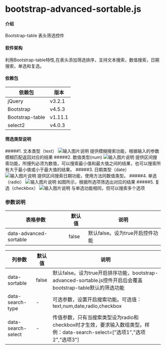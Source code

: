 # bootstrap-advanced-sortable.js

#### 介绍
Bootstrap-table 表头筛选控件

#### 软件架构
利用Bootstrap-table特性,在表头添加筛选排序，支持文本搜索，数值搜索，日期搜索，单选和复选。

#### 依赖包

|依赖包|版本|
|----|----|
|jQuery|v3.2.1|
|Bootstrap|v4.5.3|
|Bootstrap-table|v1.11.1|
|select2|v4.0.3|

#### 筛选类型说明
#####1.  文本类型（text）
![输入图片说明](https://images.gitee.com/uploads/images/2020/1109/180315_d76c297b_1497137.png "屏幕截图.png")
提供模糊搜索功能，根据输入的参数模糊匹配返回对应的结果
#####2.  数值类型(num)
![输入图片说明](https://images.gitee.com/uploads/images/2020/1109/180527_852c1664_1497137.png "屏幕截图.png")
提供区间搜索功能，所搜列必须为数值，可以搜索最小值和最大值之间的结果，也可以搜索所有大于最小值或小于最大值的结果。
#####3.  日期类型（date）
![输入图片说明](https://images.gitee.com/uploads/images/2020/1109/180820_dfb16921_1497137.png "屏幕截图.png")
提供区间搜索日期功能，使用方法同数值类型。
#####4.  单选（radio）
![输入图片说明](https://images.gitee.com/uploads/images/2020/1109/182447_5034e35f_1497137.png "屏幕截图.png")
如图所示，根据所选项筛选出对应的结果
#####5.  复选（checkbox）
![输入图片说明](https://images.gitee.com/uploads/images/2020/1109/182625_0a86a422_1497137.png "屏幕截图.png")
与单选功能相同，但可以搜索多个选项

### 参数说明
|表格参数|默认值|说明|
|----|----|----|
|data-advanced-sortable|false|默认false。设为true开启控件功能|

|列参数|默认值|说明|
|----|----|----|
|data-sortable|false|默认false。设为true开启排序功能，bootstrap-advanced-sortable.js控件开启后会覆盖bootstrap-table默认的筛选功能|
|data-search-type|-|可选参数，设置开启搜索功能。可选值：text,num,date,radio,checkbox|
|data-search-select|-|传值参数，只有当搜索类型设为radio和checkbox时才生效，要求输入数组类型。样例：data-search-select=["选项1","选项2","选项3"]|

